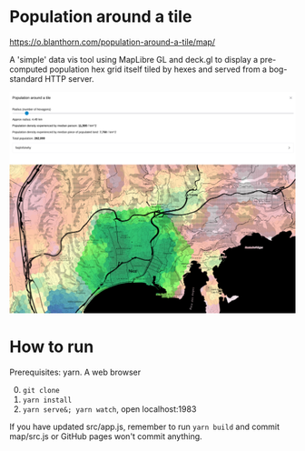 # Population around a tile

https://o.blanthorn.com/population-around-a-tile/map/

A 'simple' data vis tool using MapLibre GL and deck.gl to display a pre-computed population hex grid itself tiled by hexes and served from a bog-standard HTTP server.

<p align="center">
<img src="promo/demo.png" alt="An astonishingly beautiful map Nice coloured by population density, with the central area highlighted and details of the population density displayed (it's about 12k/km2)">
</p>

# How to run

Prerequisites: yarn. A web browser

0. `git clone`
1. `yarn install`
2. `yarn serve&; yarn watch`, open localhost:1983

If you have updated src/app.js, remember to run `yarn build` and commit map/src.js or GitHub pages won't commit anything.
